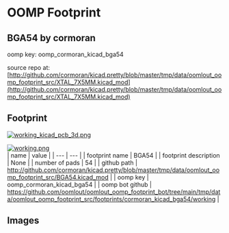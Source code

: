 # OOMP Footprint  
## BGA54  by cormoran  
  
oomp key: oomp_cormoran_kicad_bga54  
  
source repo at: [http://github.com/cormoran/kicad.pretty/blob/master/tmp/data/oomlout_oomp_footprint_src/XTAL_7X5MM.kicad_mod](http://github.com/cormoran/kicad.pretty/blob/master/tmp/data/oomlout_oomp_footprint_src/XTAL_7X5MM.kicad_mod)  
## Footprint  
  
[![working_kicad_pcb_3d.png](working_kicad_pcb_3d_600.png)](working_kicad_pcb_3d.png)  
  
[![working.png](working_600.png)](working.png)  
| name | value | 
| --- | --- | 
| footprint name | BGA54 | 
| footprint description | None | 
| number of pads | 54 | 
| github path | http://github.com/cormoran/kicad.pretty/blob/master/tmp/data/oomlout_oomp_footprint_src/BGA54.kicad_mod | 
| oomp key | oomp_cormoran_kicad_bga54 | 
| oomp bot github | https://github.com/oomlout/oomlout_oomp_footprint_bot/tree/main/tmp/data/oomlout_oomp_footprint_src/footprints/cormoran_kicad_bga54/working | 
## Images  
